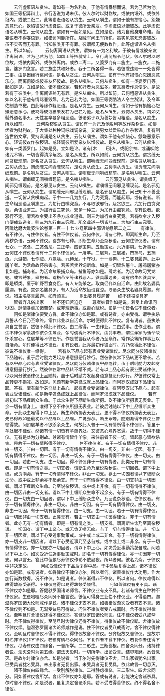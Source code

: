 <!-- { "loadSidebar": true } -->
　　云何虚诳语从贪生。谓如有一为名利故。于他有情覆想而说。若为己若为他。如国王等招募辩士。令行游说为诱未伏。彼人尔时以财位故。或依内诳外。或依外诳内。或依二诳二。此等虚诳语名从贪生。云何从嗔生。谓如于他有损恼心。怨嫌恶意乐心。欲陷彼故行虚诳语。或复于彼所爱亲友。作虚诳语以憎彼故。此等虚诳语名从嗔生。云何从痴生。谓如有一起如是见。立如是论。诸为自他身难命难。而妄语者不得妄语罪。如猎师问鹿所在。及贼军问王军所在。虽实见实知恐害彼故。虽不实答而无有罪。当知彼类非不有罪。彼谓都无便数数作。此等虚诳语名从痴生。所以如前。
　　云何离间语从贪生。谓如有一为名利故。于彼有情或彼亲友作离间语。若为己若为他。如国王等招募辩士。令行离间规令他伏。彼人尔时以财位故。或依内离外。或依外离内。或依二离二。又婆罗门有二施主。一施衣。二施食。婆罗门念言。若二施主共和好者。我于二所各得一事。若彼乖违则一一处皆得二事。由是因缘行离间语。是名从贪生。云何从嗔生。如有于他有损恼心怨嫌恶意乐心。而离间彼或彼亲友坏彼故。是名从嗔生。云何从痴生。如有一类婆罗门等。起如是见。立如是论。诸不律仪家。若和好者为恶滋多。若乖离者作恶便少。是故若有于彼类中。作离间语终无有罪。是名从痴生。所以如前。云何粗恶语从贪生。如以名利于他有情骂詈毁辱。若为己若为他。如国王等委酷法人令主辞狱。及令军佐制造书檄。由此等缘作粗恶语。是名从贪生。云何从嗔生。谓如于他有损恼心怨嫌恶意乐心。便骂辱彼或彼亲友若为己若为他。是名从嗔生。云何从痴生。谓如丈髻外道名事火。天性甚卒暴多粗恶语。彼诸弟子以为善妙皆习粗语。是名从痴生。所以如前。
　　云何杂秽语从贪生。谓如有一为己及他名利等故作杂秽语。如俳优者为财利故。于大集处种种词咏戏调杂说。又诸男女以爱染心作杂秽语。复有制造世俗文章。受持讽诵是名从贪生。云何从嗔生。谓如于他有损恼心。怨嫌恶意乐心。轻调彼故作杂秽语。或轻调彼所爱亲友以憎彼故。是名从嗔生。云何从痴生。如有一类婆罗门。起如是见。立如是论。诸有[木　　巳]火。或祀余神。或诵吠陀诸咒术等。一切皆得清净解脱。是名从痴生。所以如前。云何贪从贪生。谓贪缠无间贪缠现前。是名贪从贪生。云何从嗔生。谓嗔缠无间贪缠现前。是名贪从嗔生。云何从痴生。谓痴缠无间贪缠现前。是名贪从痴生。云何嗔从贪生。谓贪缠无间嗔缠现前。是名嗔从贪生。云何从嗔生。谓嗔缠无间嗔缠现前。是名嗔从嗔生。云何从痴生。谓痴缠无间嗔缠现前。是名嗔从痴生。
　　云何邪见从贪生。谓贪缠无间邪见缠现前。是名邪见从贪生。云何从嗔生。谓嗔缠无间邪见缠现前。是名邪见从嗔生。云何从痴生。谓痴缠无间邪见缠现前。是名邪见从痴生。问已知十不善业道。一切皆从贪嗔痴起。于中一一几为加行。几为究竟。而能起耶。或有说者。断生命粗恶语及嗔恚三。为加行由嗔究竟。不与取欲邪行。及贪欲三。为加行由贪究竟。余语业道三。为加行由三究竟。邪见一种三。为加行由痴究竟。复有说者。欲邪行不定。谓若欲令要出不净方成业道者。则三为加行由贪究竟。若有欲令才入秽门便成业道者。则三为加行由三究竟。所余业道一切皆以三。为加行由三究竟。
阿毗达磨大毗婆沙论卷第一百一十七
业蕴第四中邪语纳息第二之二
　　有律仪。有不律仪。有住律仪者。有住不律仪者。云何律仪。谓有七种。即离断生命。乃至离秽杂语。云何不律仪。谓亦有七种。即断生命乃至杂秽语。云何住律仪者。谓有七众。一苾刍。二苾刍尼。三正学。四勤策男。五勤策女。六近事男。七近事女。云何住不律仪者谓有十二种不律仪家。一屠羊。二屠鸡。三屠猪。四捕鸟。五捕鱼。六游猎。七作贼。八魁脍。九缚龙。十守狱。十一煮狗。十二婆具履迦。此中屠羊者。为活命故怀杀害心。若买若卖养饲断命。如是一切皆名屠羊。屠鸡屠猪亦复如是。捕鸟者。为活命故采捕众鸟。捕鱼等亦如是。缚龙者。为活命故习咒龙蛇。或言缚象。煮狗者。谓栴茶罗等诸秽恶人。婆具履迦者。谓有傍生名婆具罗。即是蟒类。恒于旷野吞食商侣。有人专能杀之。取商侣价以自活命。由此故名婆具履迦。有说。罝弶名婆具罗。有人为活命故恒设罝弶。取诸众生故名婆具履迦。有说。猎主名婆具履迦。如有颂言。
　　鹿出婆具履迦苦　　终不还投婆具罗
　　智者弃凡俗出家　　终不还归苦迫迮
　　尊者妙音作如是说。若受上命讯问狱囚。肆情暴虐加诸苦楚。或非理断事。或毒心赋税。如是一切皆名住不律仪者。
　　问如是诸律仪要受方得。此不律仪亦如是耶。或有说者。亦由受得。谓手执杀具誓从今日乃至命终。常作此业以自活命。尔时便得此不律仪。复有说者。虽执杀具自立誓言。然彼不得此不律仪。由二缘得。一由作业。二由受事。由作业者。谓生不律仪家最初作彼杀生等业。尔时便得此不律仪。由受事者。谓生余家为活命故怀杀害心。往屠羊等不律仪所。作是誓言我从今者乃至命终。常作汝等所作事业以自活命。尔时便得此不律仪。复有说者。此亦最初作彼业时。方乃获得此不律仪。彼说不律仪唯一缘得。
　　若有以下品心起有表业受诸律仪。尽众同分彼诸律仪下品随转。虽于后时励力发起身语意摄恶行妙行。然彼律仪常下品转更不增长。若有以中品心起有表业受诸律仪。尽众同分彼诸律仪中品随转。虽于后时励力发起身语意摄恶行妙行。然彼律仪常中品转不增不减。若有以上品心起有表业受诸律仪。尽众同分彼诸律仪上品随转。虽于后时励力发起身语意摄恶行妙行。然彼律仪常上品转更不损减。故如是。问颇有新学苾刍成就上品律仪。而阿罗汉成就下品律仪耶。答有。谓有新学苾刍以上品心。起有表业受诸律仪。有阿罗汉以下品心。起有表业受诸律仪。如是新学苾刍成就上品律仪。而阿罗汉成就下品律仪。
　　若有最初以下品缠断众生命。于此众生得下品断生命所摄。及不律仪所摄表无表业。于余一切有情身上。唯得下品不律仪所摄无表业。若彼后时随以下中上品缠断众生命。于此众生唯得下中上品。断生命所摄表无表业。更不得不律仪所摄表无表业。先已得故如是最初以中品缠以上品缠。广说亦尔。断生命等。随别渐得不律仪业普顿得故。问如屠羊者不欲杀余众生。何故此人普于一切有情所得不律仪耶。答虽于羊处起不律仪。然诸有情一切皆有羊蕴界处。又彼恶心境界宽遍。故于一切得不律仪。无有是处为分别故。设诸有情皆作羊像。来住前者于彼一切。皆起恶心皆欲杀害。是故于一切有情所得不律仪。
　　住不律仪者。有于一切有情得不律仪。非由一切支。非由一切因。有于一切有情得不律仪。由一切支。非由一切因。有于一切有情得不律仪。由一切因。非由一切支。有于一切有情得不律仪。由一切支。由一切因。若由一切支。由一切因。得不律仪非于一切有情者。此类无有一切有情者。即是一切有情之类。一切支者。谓断生命乃至说杂秽语。一切因者。谓下中上缠。或贪嗔痴。有于一切有情得不律仪。非由一切支。非由一切因者谓以下缠断众生命。或中或上非余亦不起余支。有于一切有情得不律仪。由一切支非由一切因者。谓以下缠断众生命。乃至说杂秽语。或中或上非余。有于一切有情得不律仪。由一切因非由一切支者。谓以下中上缠断众生命不起余支。有于一切有情得不律仪。由一切支由一切因者。谓以下中上缠断众生命。乃至说杂秽语。住律仪者。有于一切有情得律仪。非由一切支。非由一切因。有于一切有情得律仪。由一切支。非由一切因。有于一切有情得律仪。由一切支。由一切因。若于一切有情得律仪。由一切因非由一切支者。此类无有。若由一切支由一切因得律仪。非于一切有情者。此亦无有一切有情者。即是一切有情之类。一切支者。谓离断生命乃至离杂秽语。一切因者。谓下中上品心。或无贪无嗔无痴。有于一切有情得律仪。非一切支非一切因者。谓以下心受近事勤策戒。或中或上或二非余。有于一切有情得律仪。亦一切支非一切因者。谓以下心受近事乃至苾刍戒。或中或上或二非余。有于一切有情得律仪。亦一切支亦一切因者。谓以下中上心。如次受近事勤策苾刍戒。问若以下中上心。如次受近住近事勤策戒时。即名于一切有情得律仪。亦一切因非一切支。何以言无。答此中但依尽寿律仪作论不依昼夜。所以者何。彼名为斋。于律仪中非决定故。
　　问如受律仪于下品后复得中品。于中品后复得上品。诸不律仪亦如是耶。或有说者。如得律仪不律仪亦尔。所以者何。诸善律仪作大功用。作大加行尚数数得。况不律仪。如是说者。律仪渐得非不律仪。所以者何。律仪难得以难得故渐受渐得。不律仪易得以易得故顿受顿得。
　　问如善律仪有支不具。诸不律仪亦如是耶。答健驮罗国诸论师言。不律仪业有支不具。若诸有情生在种种不律仪家。生便喑哑尽众同分不能言说。彼但可得身三业性不律仪业。不得语四。迦湿弥罗国诸大论师咸作是说。诸不律仪无支不具。如善律仪渐次受者有支不具。诸不律仪则不如是。无渐受故易可得故。问住不律仪者受八戒斋时。舍不律仪得律仪。至明旦时舍律仪还得不律仪耶。答健驮罗国诸论师言。住不律仪者受八戒斋时。舍不律仪得律仪。至明旦时舍律仪还得不律仪。得律仪故不律仪断。舍律仪故不律仪续。迦湿弥罗国诸大论师咸作是说。住不律仪者受八戒斋时。舍不律仪得律仪。至明旦时舍律仪不得不律仪。得律仪故舍不律仪。分齐极故又舍律仪。是故尔时名非律仪非不律仪。若彼有情尽众同分。不复作者不得不律仪。若复作者还得不律仪。尽寿律仪由四缘舍。一舍所学。二二形生。三断善根。四舍众同分。诸持律者说。法灭没时为第五缘。谓法灭没时。一切所学。出家受具。结界羯磨。悉皆息灭。是故尔时律仪亦舍。如是说者。当于尔时先得律仪不舍。已出家者犹名出家。已受具者犹名受具。未出家者无复出家。未受具者无复受具。依此故言一切息灭。
　　诸不律仪由四缘舍。一受别解脱律仪。二得静虑律仪。三二形生。四舍众同分。问如善律仪舍所学。舍此不律仪亦如是耶。答或有说者。若能决定舍诸杀具。尔时舍不律仪。如是说者。虽复决定舍诸杀具。若不受戒得善律仪。终不得名舍不律仪。
